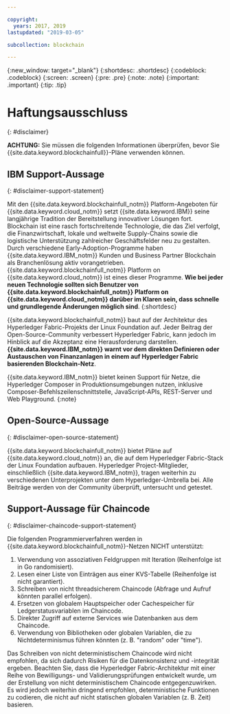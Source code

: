 ```yaml
---

copyright:
  years: 2017, 2019
lastupdated: "2019-03-05"

subcollection: blockchain

---
```


{:new_window: target="_blank"}
{:shortdesc: .shortdesc}
{:codeblock: .codeblock}
{:screen: .screen}
{:pre: .pre}
{:note: .note}
{:important: .important}
{:tip: .tip}

# Haftungsausschluss
{: #disclaimer}

**ACHTUNG:** Sie müssen die folgenden Informationen überprüfen, bevor Sie {{site.data.keyword.blockchainfull}}-Pläne verwenden können.

## IBM Support-Aussage
{: #disclaimer-support-statement}

Mit den {{site.data.keyword.blockchainfull_notm}} Platform-Angeboten für {{site.data.keyword.cloud_notm}} setzt {{site.data.keyword.IBM}} seine langjährige Tradition der Bereitstellung innovativer Lösungen fort. Blockchain ist eine rasch fortschreitende Technologie, die das Ziel verfolgt, die Finanzwirtschaft, lokale und weltweite Supply-Chains sowie die logistische Unterstützung zahlreicher Geschäftsfelder neu zu gestalten. Durch verschiedene Early-Adoption-Programme haben {{site.data.keyword.IBM_notm}} Kunden und Business Partner Blockchain als Branchenlösung aktiv vorangetrieben. {{site.data.keyword.blockchainfull_notm}} Platform on {{site.data.keyword.cloud_notm}} ist eines dieser Programme. **Wie bei jeder neuen Technologie sollten sich Benutzer von {{site.data.keyword.blockchainfull_notm}} Platform on {{site.data.keyword.cloud_notm}} darüber im Klaren sein, dass schnelle und grundlegende Änderungen möglich sind**.
{:shortdesc}

{{site.data.keyword.blockchainfull_notm}} baut auf der Architektur des Hyperledger Fabric-Projekts der Linux Foundation auf. Jeder Beitrag der Open-Source-Community verbessert Hyperledger Fabric, kann jedoch im Hinblick auf die Akzeptanz eine Herausforderung darstellen. **{{site.data.keyword.IBM_notm}} warnt vor dem direkten Definieren oder Austauschen von Finanzanlagen<!--, or any assets of value,--> in einem auf Hyperledger Fabric basierenden Blockchain-Netz**.

{{site.data.keyword.IBM_notm}} bietet keinen Support für Netze, die Hyperledger Composer in Produktionsumgebungen nutzen, inklusive Composer-Befehlszeilenschnittstelle, JavaScript-APIs, REST-Server und Web Playground.
{:note}

## Open-Source-Aussage
{: #disclaimer-open-source-statement}

{{site.data.keyword.blockchainfull_notm}} bietet Pläne auf {{site.data.keyword.cloud_notm}} an, die auf dem Hyperledger Fabric-Stack der Linux Foundation aufbauen. Hyperledger Project-Mitglieder, einschließlich {{site.data.keyword.IBM_notm}}, tragen weiterhin zu verschiedenen Unterprojekten unter dem Hyperledger-Umbrella bei.  Alle Beiträge werden von der Community überprüft, untersucht und getestet.

## Support-Aussage für Chaincode
{: #disclaimer-chaincode-support-statement}

Die folgenden Programmierverfahren werden in {{site.data.keyword.blockchainfull_notm}}-Netzen NICHT unterstützt:

1. Verwendung von assoziativen Feldgruppen mit Iteration (Reihenfolge ist in Go randomisiert).
2. Lesen einer Liste von Einträgen aus einer KVS-Tabelle (Reihenfolge ist nicht garantiert).
3. Schreiben von nicht threadsicherem Chaincode (Abfrage und Aufruf könnten parallel erfolgen).
4. Ersetzen von globalem Hauptspeicher oder Cachespeicher für Ledgerstatusvariablen im Chaincode.
5. Direkter Zugriff auf externe Services wie Datenbanken aus dem Chaincode.
6. Verwendung von Bibliotheken oder globalen Variablen, die zu Nichtdeterminismus führen könnten (z. B. "random" oder "time").

Das Schreiben von nicht deterministischem Chaincode wird nicht empfohlen, da sich dadurch Risiken für die Datenkonsistenz und -integrität ergeben. Beachten Sie, dass die Hyperledger Fabric-Architektur mit einer Reihe von Bewilligungs- und Validierungsprüfungen entwickelt wurde, um der Erstellung von nicht deterministischem Chaincode entgegenzuwirken. Es wird jedoch weiterhin dringend empfohlen, deterministische Funktionen zu codieren, die nicht auf nicht statischen globalen Variablen (z. B. Zeit) basieren.
